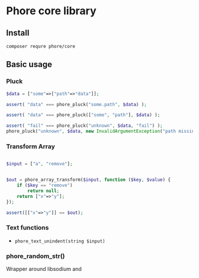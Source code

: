 # Phore core library

## Install

```
composer requre phore/core
```

## Basic usage


### Pluck

```php
$data = ["some"=>["path"=>"data"]];

assert( "data" === phore_pluck("some.path", $data) );

assert( "data" === phore_pluck(["some", "path"], $data) );

assert( "fail" === phore_pluck("unknown", $data, "fail") );
phore_pluck("unknown", $data, new InvalidArgumentException("path missing"));
```


### Transform Array

```php

$input = ["a", "remove"];


$out = phore_array_transform($input, function ($key, $value) {
    if ($key == "remove")
        return null;
    return ["x"=>"y"];
});

assert([["x"=>"y"]] == $out);


```


### Text functions

- `phore_text_unindent(string $input)`


### phore_random_str()

Wrapper around libsodium and 
